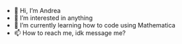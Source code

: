 - 👋 Hi, I’m Andrea
- 👀 I’m interested in anything
- 🌱 I’m currently learning how to code using Mathematica
- 📫 How to reach me, idk message me?

<!---
allaand/allaand is a ✨ special ✨ repository because its `README.md` (this file) appears on your GitHub profile.
You can click the Preview link to take a look at your changes.
--->
